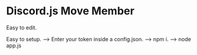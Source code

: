 # Discord.js Move Member

Easy to edit.

Easy to setup.
--> Enter your token inside a config.json.
--> npm i.
--> node app.js
